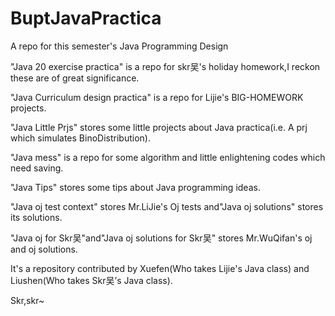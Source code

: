 # BuptJavaPractica
A repo for this semester's Java Programming Design    

"Java 20 exercise practica" is a repo for skr吴's holiday homework,I reckon these are of great significance.      

"Java Curriculum design practica" is a repo for Lijie's BIG-HOMEWORK projects.   

"Java Little Prjs" stores some little projects about Java practica(i.e. A prj which simulates BinoDistribution).    

"Java mess" is a repo for some algorithm and little enlightening codes which need saving.       

"Java Tips" stores some tips about Java programming ideas.        

"Java oj test context" stores Mr.LiJie's Oj tests and"Java oj solutions" stores its solutions.     

"Java oj for Skr吴"and"Java oj solutions for Skr吴" stores Mr.WuQifan's oj and oj solutions.       

It's a repository contributed by Xuefen(Who takes Lijie's Java class) and Liushen(Who takes Skr吴’s Java class).         

Skr,skr~
